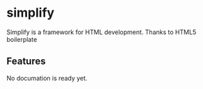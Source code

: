 simplify
========

Simplify is a framework for HTML development.
Thanks to HTML5 boilerplate

## Features
No documation is ready yet.
